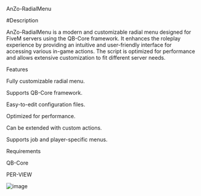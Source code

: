 AnZo-RadialMenu

#Description

AnZo-RadialMenu is a modern and customizable radial menu designed for FiveM servers using the QB-Core framework. It enhances the roleplay experience by providing an intuitive and user-friendly interface for accessing various in-game actions. The script is optimized for performance and allows extensive customization to fit different server needs.

Features

Fully customizable radial menu.

Supports QB-Core framework.

Easy-to-edit configuration files.

Optimized for performance.

Can be extended with custom actions.

Supports job and player-specific menus.

Requirements

QB-Core

PER-VIEW

![image](https://github.com/user-attachments/assets/b066a630-1074-4b5e-8609-d2089301314f)

